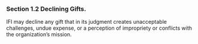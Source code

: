 ### Section 1.2 Declining Gifts.  

IFI may decline any gift that in its judgment creates unacceptable
challenges, undue expense, or a perception of impropriety or conflicts with
the organization’s mission. 


